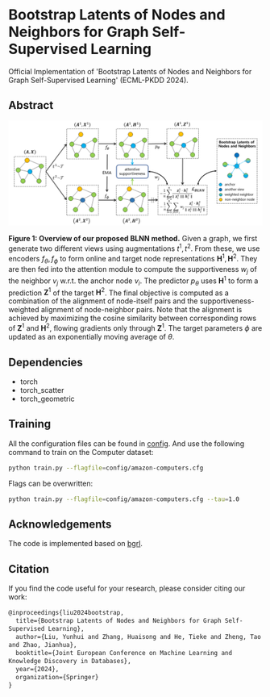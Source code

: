 # Bootstrap Latents of Nodes and Neighbors for Graph Self-Supervised Learning

Official Implementation of 'Bootstrap Latents of Nodes and Neighbors for Graph Self-Supervised Learning' (ECML-PKDD 2024).



## Abstract

![Overview of BLNN](Overview.png)

**Figure 1: Overview of our proposed BLNN method.** Given a graph, we first generate two different views using augmentations $t^1,t^2$. From these, we use encoders $f_{\theta}, f_\phi$ to form online and target node representations $\boldsymbol{H}^1, \boldsymbol{H}^2$. They are then fed into the attention module to compute the supportiveness $w_j$ of the neighbor $v_j$ w.r.t. the anchor node $v_i$. The predictor $p_\theta$ uses $\boldsymbol{H}^1$ to form a prediction $\boldsymbol{Z}^1$ of the target $\boldsymbol{H}^2$. The final objective is computed as a combination of the alignment of node-itself pairs and the supportiveness-weighted alignment of node-neighbor pairs. Note that the alignment is achieved by maximizing the cosine similarity between corresponding rows of $\boldsymbol{Z}^1$ and $\boldsymbol{H}^2$, flowing gradients only through $\boldsymbol{Z}^1$. The target parameters $\phi$ are updated as an exponentially moving average of $\theta$.



## Dependencies

- torch
- torch_scatter
- torch_geometric



## Training

All the configuration files can be found in [config](./config). And use the following command to train on the Computer dataset:

```bash
python train.py --flagfile=config/amazon-computers.cfg
```

Flags can be overwritten:

```bash
python train.py --flagfile=config/amazon-computers.cfg --tau=1.0
```



## Acknowledgements

The code is implemented based on [bgrl](https://github.com/nerdslab/bgrl).



## Citation

If you find the code useful for your research, please consider citing our work:

```
@inproceedings{liu2024bootstrap,
  title={Bootstrap Latents of Nodes and Neighbors for Graph Self-Supervised Learning},
  author={Liu, Yunhui and Zhang, Huaisong and He, Tieke and Zheng, Tao and Zhao, Jianhua},
  booktitle={Joint European Conference on Machine Learning and Knowledge Discovery in Databases},
  year={2024},
  organization={Springer}
}
```


